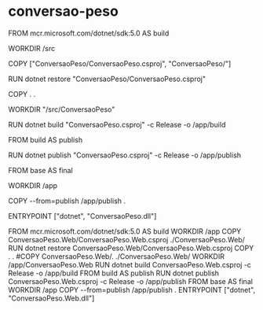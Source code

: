 # conversao-peso

FROM mcr.microsoft.com/dotnet/sdk:5.0 AS build

WORKDIR /src

COPY ["ConversaoPeso/ConversaoPeso.csproj", "ConversaoPeso/"]

RUN dotnet restore "ConversaoPeso/ConversaoPeso.csproj"

COPY . .

WORKDIR "/src/ConversaoPeso"

RUN dotnet build "ConversaoPeso.csproj" -c Release -o /app/build

FROM build AS publish

RUN dotnet publish "ConversaoPeso.csproj" -c Release -o /app/publish

FROM base AS final

WORKDIR /app

COPY --from=publish /app/publish .

ENTRYPOINT ["dotnet", "ConversaoPeso.dll"]

FROM mcr.microsoft.com/dotnet/sdk:5.0 AS build
WORKDIR /app
COPY ConversaoPeso.Web/ConversaoPeso.Web.csproj ./ConversaoPeso.Web/
RUN dotnet restore ConversaoPeso.Web/ConversaoPeso.Web.csproj
COPY . .
#COPY ConversaoPeso.Web/. ./ConversaoPeso.Web/
WORKDIR /app/ConversaoPeso.Web
RUN dotnet build ConversaoPeso.Web.csproj -c Release -o /app/build
FROM build AS publish
RUN dotnet publish ConversaoPeso.Web.csproj -c Release -o /app/publish
FROM base AS final
WORKDIR /app
COPY --from=publish /app/publish .
ENTRYPOINT ["dotnet", "ConversaoPeso.Web.dll"]
